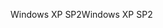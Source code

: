 <span data-ttu-id="d0520-101">Windows XP SP2</span><span class="sxs-lookup"><span data-stu-id="d0520-101">Windows XP SP2</span></span>